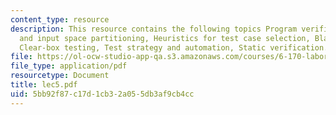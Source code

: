 ```yaml
---
content_type: resource
description: This resource contains the following topics Program verification techniques
  and input space partitioning, Heuristics for test case selection, Black-box testing,
  Clear-box testing, Test strategy and automation, Static verification.
file: https://ol-ocw-studio-app-qa.s3.amazonaws.com/courses/6-170-laboratory-in-software-engineering-fall-2005/5bb92f87c17d1cb32a055db3af9cb4cc_lec5.pdf
file_type: application/pdf
resourcetype: Document
title: lec5.pdf
uid: 5bb92f87-c17d-1cb3-2a05-5db3af9cb4cc
---
```

